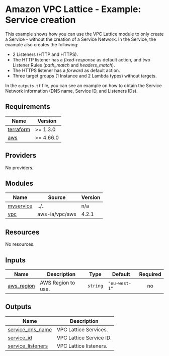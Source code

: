 <!-- BEGIN_TF_DOCS -->
# Amazon VPC Lattice - Example: Service creation

This example shows how you can use the VPC Lattice module to only create a Service - without the creation of a Service Network. In the Service, the example also creates the following:

* 2 Listeners (HTTP and HTTPS).
* The HTTP listener has a *fixed-response* as default action, and two Listener Rules (*path\_match* and *headers\_match*).
* The HTTPS listener has a *forward* as default action.
* Three target groups (1 Instance and 2 Lambda types) without targets.

In the `outputs.tf` file, you can see an example on how to obtain the Service Network information (DNS name, Service ID, and Listeners IDs).

## Requirements

| Name | Version |
|------|---------|
| <a name="requirement_terraform"></a> [terraform](#requirement\_terraform) | >= 1.3.0 |
| <a name="requirement_aws"></a> [aws](#requirement\_aws) | >= 4.66.0 |

## Providers

No providers.

## Modules

| Name | Source | Version |
|------|--------|---------|
| <a name="module_myservice"></a> [myservice](#module\_myservice) | ../.. | n/a |
| <a name="module_vpc"></a> [vpc](#module\_vpc) | aws-ia/vpc/aws | 4.2.1 |

## Resources

No resources.

## Inputs

| Name | Description | Type | Default | Required |
|------|-------------|------|---------|:--------:|
| <a name="input_aws_region"></a> [aws\_region](#input\_aws\_region) | AWS Region to use. | `string` | `"eu-west-1"` | no |

## Outputs

| Name | Description |
|------|-------------|
| <a name="output_service_dns_name"></a> [service\_dns\_name](#output\_service\_dns\_name) | VPC Lattice Services. |
| <a name="output_service_id"></a> [service\_id](#output\_service\_id) | VPC Lattice Service ID. |
| <a name="output_service_listeners"></a> [service\_listeners](#output\_service\_listeners) | VPC Lattice listeners. |
<!-- END_TF_DOCS -->